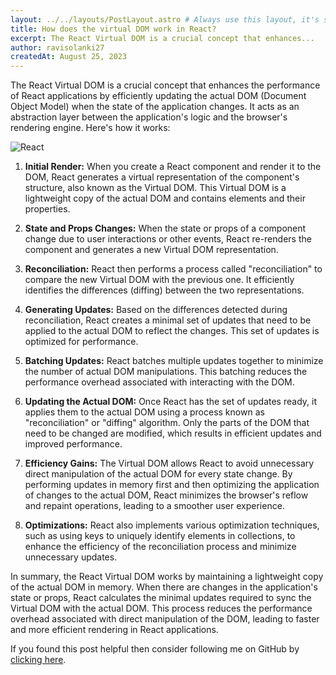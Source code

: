 ```yaml
---
layout: ../../layouts/PostLayout.astro # Always use this layout, it's so the post gets properly styled
title: How does the virtual DOM work in React?
excerpt: The React Virtual DOM is a crucial concept that enhances...
author: ravisolanki27
createdAt: August 25, 2023
---
```


The React Virtual DOM is a crucial concept that enhances the performance of React applications by efficiently updating the actual DOM (Document Object Model) when the state of the application changes. It acts as an abstraction layer between the application's logic and the browser's rendering engine. Here's how it works:

![React](../public/images/react.jpg)

1. **Initial Render:**
   When you create a React component and render it to the DOM, React generates a virtual representation of the component's structure, also known as the Virtual DOM. This Virtual DOM is a lightweight copy of the actual DOM and contains elements and their properties.

2. **State and Props Changes:**
   When the state or props of a component change due to user interactions or other events, React re-renders the component and generates a new Virtual DOM representation.

3. **Reconciliation:**
   React then performs a process called "reconciliation" to compare the new Virtual DOM with the previous one. It efficiently identifies the differences (diffing) between the two representations.

4. **Generating Updates:**
   Based on the differences detected during reconciliation, React creates a minimal set of updates that need to be applied to the actual DOM to reflect the changes. This set of updates is optimized for performance.

5. **Batching Updates:**
   React batches multiple updates together to minimize the number of actual DOM manipulations. This batching reduces the performance overhead associated with interacting with the DOM.

6. **Updating the Actual DOM:**
   Once React has the set of updates ready, it applies them to the actual DOM using a process known as "reconciliation" or "diffing" algorithm. Only the parts of the DOM that need to be changed are modified, which results in efficient updates and improved performance.

7. **Efficiency Gains:**
   The Virtual DOM allows React to avoid unnecessary direct manipulation of the actual DOM for every state change. By performing updates in memory first and then optimizing the application of changes to the actual DOM, React minimizes the browser's reflow and repaint operations, leading to a smoother user experience.

8. **Optimizations:**
   React also implements various optimization techniques, such as using keys to uniquely identify elements in collections, to enhance the efficiency of the reconciliation process and minimize unnecessary updates.

In summary, the React Virtual DOM works by maintaining a lightweight copy of the actual DOM in memory. When there are changes in the application's state or props, React calculates the minimal updates required to sync the Virtual DOM with the actual DOM. This process reduces the performance overhead associated with direct manipulation of the DOM, leading to faster and more efficient rendering in React applications.

If you found this post helpful then consider following me on GitHub by [clicking here](https://github.com/RaviSolanki27).
